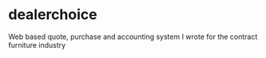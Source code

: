 # dealerchoice
Web based quote, purchase and accounting system I wrote for the contract furniture industry
